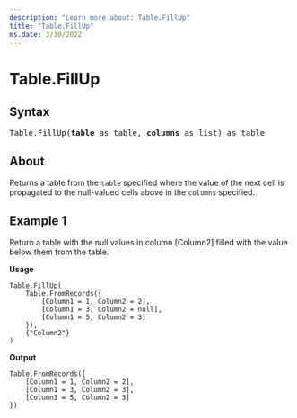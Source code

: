 ```yaml
---
description: "Learn more about: Table.FillUp"
title: "Table.FillUp"
ms.date: 3/10/2022
---
```

# Table.FillUp

## Syntax

<pre>
Table.FillUp(<b>table</b> as table, <b>columns</b> as list) as table
</pre>

## About

Returns a table from the `table` specified where the value of the next cell is propagated to the null-valued cells above in the `columns` specified.

## Example 1

Return a table with the null values in column [Column2] filled with the value below them from the table.

**Usage**

```powerquery-m
Table.FillUp(
    Table.FromRecords({
        [Column1 = 1, Column2 = 2],
        [Column1 = 3, Column2 = null],
        [Column1 = 5, Column2 = 3]
    }),
    {"Column2"}
)
```

**Output**

```powerquery-m
Table.FromRecords({
    [Column1 = 1, Column2 = 2],
    [Column1 = 3, Column2 = 3],
    [Column1 = 5, Column2 = 3]
})
```
